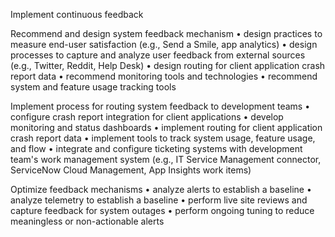 Implement continuous feedback

Recommend and design system feedback mechanism
• design practices to measure end-user satisfaction (e.g., Send a Smile, app analytics)
• design processes to capture and analyze user feedback from external sources (e.g., Twitter, Reddit, Help Desk)
• design routing for client application crash report data
• recommend monitoring tools and technologies
• recommend system and feature usage tracking tools

Implement process for routing system feedback to development teams
• configure crash report integration for client applications
• develop monitoring and status dashboards
• implement routing for client application crash report data
• implement tools to track system usage, feature usage, and flow
• integrate and configure ticketing systems with development team's work management
system (e.g., IT Service Management connector, ServiceNow Cloud Management, App
Insights work items)

Optimize feedback mechanisms
• analyze alerts to establish a baseline
• analyze telemetry to establish a baseline
• perform live site reviews and capture feedback for system outages
• perform ongoing tuning to reduce meaningless or non-actionable alerts
